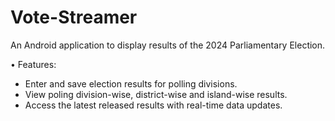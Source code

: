 # Vote-Streamer
An Android application to display results of the 2024 Parliamentary Election.

• Features:
 - Enter and save election results for polling divisions.
 - View poling division-wise, district-wise and island-wise results.
 - Access the latest released results with real-time data updates.
   

